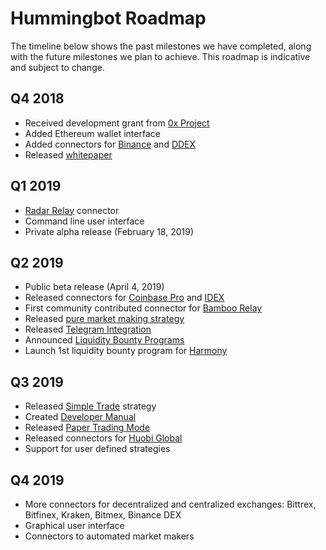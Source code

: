 # Hummingbot Roadmap

The timeline below shows the past milestones we have completed, along with the future milestones we plan to achieve. This roadmap is indicative and subject to change.

## Q4 2018
* Received development grant from [0x Project](https://0x.org)
* Added Ethereum wallet interface
* Added connectors for [Binance](/connectors/binance) and [DDEX](/connectors/ddex)
* Released [whitepaper](https://www.hummingbot.io/whitepaper.pdf)

## Q1 2019
* [Radar Relay](/connectors/radar-relay) connector
* Command line user interface
* Private alpha release (February 18, 2019)

## Q2 2019
* Public beta release (April 4, 2019)
* Released connectors for [Coinbase Pro](/connectors/coinbase) and [IDEX](/connectors/idex)
* First community contributed connector for [Bamboo Relay](https://bamboorelay.com/)
* Released [pure market making strategy](/strategies/pure-market-making)
* Released [Telegram Integration](/utilities/telegram)
* Announced [Liquidity Bounty Programs](https://www.hummingbot.io/liquidity-bounties/)
* Launch 1st liquidity bounty program for [Harmony](https://www.hummingbot.io/liquidity-bounties/harmony)

## Q3 2019
* Released [Simple Trade](/strategies/simple-trade) strategy
* Created [Developer Manual](/developers/index)
* Released [Paper Trading Mode](/utilities/paper-trade)
* Released connectors for [Huobi Global](/connectors/huobi)
* Support for user defined strategies

## Q4 2019
* More connectors for decentralized and centralized exchanges: Bittrex, Bitfinex, Kraken, Bitmex, Binance DEX
* Graphical user interface
* Connectors to automated market makers
